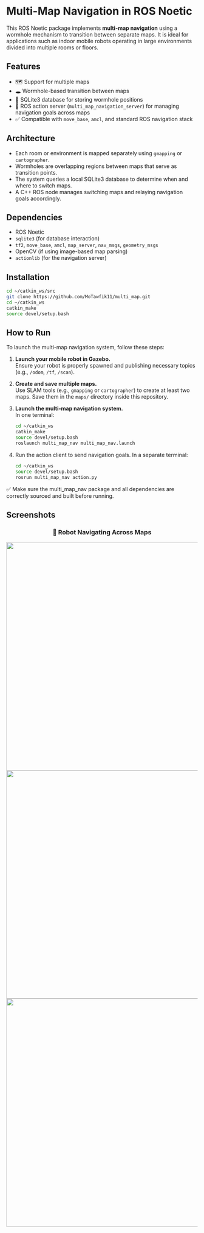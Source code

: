 # Multi-Map Navigation in ROS Noetic

This ROS Noetic package implements **multi-map navigation** using a wormhole mechanism to transition between separate maps. It is ideal for applications such as indoor mobile robots operating in large environments divided into multiple rooms or floors.

## Features

- 🗺️ Support for multiple maps
- 🕳️ Wormhole-based transition between maps
- 🧠 SQLite3 database for storing wormhole positions
- 🤖 ROS action server (`multi_map_navigation_server`) for managing navigation goals across maps
- ✅ Compatible with `move_base`, `amcl`, and standard ROS navigation stack

## Architecture

- Each room or environment is mapped separately using `gmapping` or `cartographer`.
- Wormholes are overlapping regions between maps that serve as transition points.
- The system queries a local SQLite3 database to determine when and where to switch maps.
- A C++ ROS node manages switching maps and relaying navigation goals accordingly.

## Dependencies

- ROS Noetic
- `sqlite3` (for database interaction)
- `tf2`, `move_base`, `amcl`, `map_server`, `nav_msgs`, `geometry_msgs`
- OpenCV (if using image-based map parsing)
- `actionlib` (for the navigation server)

## Installation

```bash
cd ~/catkin_ws/src
git clone https://github.com/MoTawfik11/multi_map.git
cd ~/catkin_ws
catkin_make
source devel/setup.bash
```

## How to Run

To launch the multi-map navigation system, follow these steps:

1. **Launch your mobile robot in Gazebo.**  
   Ensure your robot is properly spawned and publishing necessary topics (e.g., `/odom`, `/tf`, `/scan`).

2. **Create and save multiple maps.**  
   Use SLAM tools (e.g., `gmapping` or `cartographer`) to create at least two maps. Save them in the `maps/` directory inside this repository.

3. **Launch the multi-map navigation system.**  
   In one terminal:

   ```bash
   cd ~/catkin_ws
   catkin_make
   source devel/setup.bash
   roslaunch multi_map_nav multi_map_nav.launch
   ```

4. Run the action client to send navigation goals.
   In a separate terminal:

   ```bash
   cd ~/catkin_ws
   source devel/setup.bash
   rosrun multi_map_nav action.py
   ```

✅ Make sure the multi_map_nav package and all dependencies are correctly sourced and built before running.


## Screenshots 
<div align="center">

### 🚗 Robot Navigating Across Maps

<img src="![Screenshot from 2025-05-29 12-19-23](https://github.com/user-attachments/assets/5f01977f-9868-464d-9bc1-eeeb8c4b4455)" width="600"/>
<img src="![Screenshot from 2025-05-29 12-19-18](https://github.com/user-attachments/assets/2ff73267-282a-4f98-b6be-6d2eadedfd3e)" width="600"/>
<img src="![Screenshot from 2025-05-29 12-19-14](https://github.com/user-attachments/assets/2be2321c-82ee-4cb2-8dff-f3ea7b592765)" width="600"/>

</div>


   
